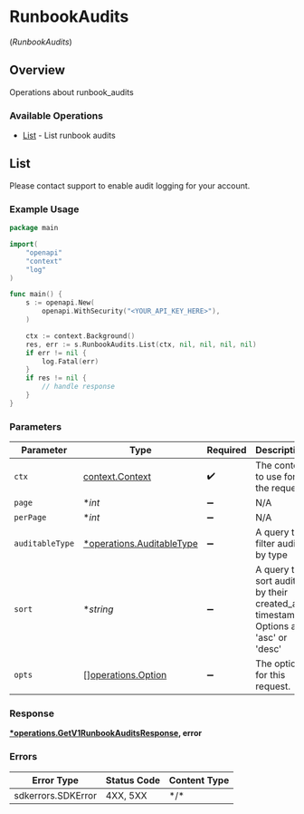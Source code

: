 # RunbookAudits
(*RunbookAudits*)

## Overview

Operations about runbook_audits

### Available Operations

* [List](#list) - List runbook audits

## List

Please contact support to enable audit logging for your account.

### Example Usage

```go
package main

import(
	"openapi"
	"context"
	"log"
)

func main() {
    s := openapi.New(
        openapi.WithSecurity("<YOUR_API_KEY_HERE>"),
    )

    ctx := context.Background()
    res, err := s.RunbookAudits.List(ctx, nil, nil, nil, nil)
    if err != nil {
        log.Fatal(err)
    }
    if res != nil {
        // handle response
    }
}
```

### Parameters

| Parameter                                                                         | Type                                                                              | Required                                                                          | Description                                                                       |
| --------------------------------------------------------------------------------- | --------------------------------------------------------------------------------- | --------------------------------------------------------------------------------- | --------------------------------------------------------------------------------- |
| `ctx`                                                                             | [context.Context](https://pkg.go.dev/context#Context)                             | :heavy_check_mark:                                                                | The context to use for the request.                                               |
| `page`                                                                            | **int*                                                                            | :heavy_minus_sign:                                                                | N/A                                                                               |
| `perPage`                                                                         | **int*                                                                            | :heavy_minus_sign:                                                                | N/A                                                                               |
| `auditableType`                                                                   | [*operations.AuditableType](../../models/operations/auditabletype.md)             | :heavy_minus_sign:                                                                | A query to filter audits by type                                                  |
| `sort`                                                                            | **string*                                                                         | :heavy_minus_sign:                                                                | A query to sort audits by their created_at timestamp. Options are 'asc' or 'desc' |
| `opts`                                                                            | [][operations.Option](../../models/operations/option.md)                          | :heavy_minus_sign:                                                                | The options for this request.                                                     |

### Response

**[*operations.GetV1RunbookAuditsResponse](../../models/operations/getv1runbookauditsresponse.md), error**

### Errors

| Error Type         | Status Code        | Content Type       |
| ------------------ | ------------------ | ------------------ |
| sdkerrors.SDKError | 4XX, 5XX           | \*/\*              |